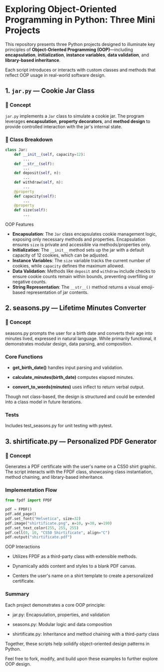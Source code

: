 # Exploring Object-Oriented Programming in Python: Three Mini Projects

This repository presents three Python projects designed to illuminate key principles of **Object-Oriented Programming (OOP)**—including **encapsulation**, **initialization**, **instance variables**, **data validation**, and **library-based inheritance**.

Each script introduces or interacts with custom classes and methods that reflect OOP usage in real-world software design.

##  1. `jar.py` — Cookie Jar Class

### 📘 Concept
`jar.py` implements a `Jar` class to simulate a cookie jar. The program leverages **encapsulation**, **property decorators**, and **method design** to provide controlled interaction with the jar's internal state.

### 🧱 Class Breakdown

```python
class Jar:
    def __init__(self, capacity=12):
        ...
    def __str__(self): 
        ...
    def deposit(self, n):
        ...
    def withdraw(self, n):
        ...
    @property
    def capacity(self):
        ...
    @property
    def size(self):
        ...
```

OOP Features
- **Encapsulation**: The `Jar` class encapsulates cookie management logic, exposing only necessary methods and properties. Encapsulation ensures `size` is private and accessible via methods/properties only.
- **Initialization**: The `__init__` method sets up the jar with a default capacity of 12 cookies, which can be adjusted.
- **Instance Variables**: The `size` variable tracks the current number of cookies, while `capacity` defines the maximum allowed.
- **Data Validation**: Methods like `deposit` and `withdraw` include checks to ensure cookie counts remain within bounds, preventing overfilling or negative counts.
- **String Representation**: The `__str__()` method returns a visual emoji-based representation of jar contents.

## 2. seasons.py — Lifetime Minutes Converter

### 📘 Concept
seasons.py prompts the user for a birth date and converts their age into minutes lived, expressed in natural language. While primarily functional, it demonstrates modular design, data parsing, and composition.

### Core Functions

- **get_birth_date()** handles input parsing and validation.

- **calculate_minutes(birth_date)** computes elapsed minutes.

- **convert_to_words(minutes)** uses inflect to return verbal output.

Though not class-based, the design is structured and could be extended into a class model in future iterations.

### Tests
Includes test_seasons.py for unit testing with pytest.

## 3. shirtificate.py — Personalized PDF Generator

### 📘 Concept
Generates a PDF certificate with the user's name on a CS50 shirt graphic. The script interacts with the FPDF class, showcasing class instantiation, method chaining, and library-based inheritance.

### Implementation Flow

```python   
from fpdf import FPDF

pdf = FPDF()
pdf.add_page()
pdf.set_font("Helvetica", size=32)
pdf.image("shirtificate.png", x=10, y=30, w=190)
pdf.set_text_color(255, 255, 255)
pdf.cell(0, 10, "CS50 Shirtificate", align="C")
pdf.output("shirtificate.pdf")
```

OOP Interactions

- Utilizes FPDF as a third-party class with extensible methods.

- Dynamically adds content and styles to a blank PDF canvas.

- Centers the user's name on a shirt template to create a personalized certificate.


### Summary

Each project demonstrates a core OOP principle:

- jar.py: Encapsulation, properties, and validation

- seasons.py: Modular logic and data composition

- shirtificate.py: Inheritance and method chaining with a third-party class

Together, these scripts help solidify object-oriented design patterns in Python.

Feel free to fork, modify, and build upon these examples to further explore OOP design.